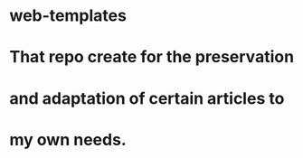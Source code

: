 # web-templates
#
# That repo create for the preservation
# and adaptation of certain articles to
# my own needs.
